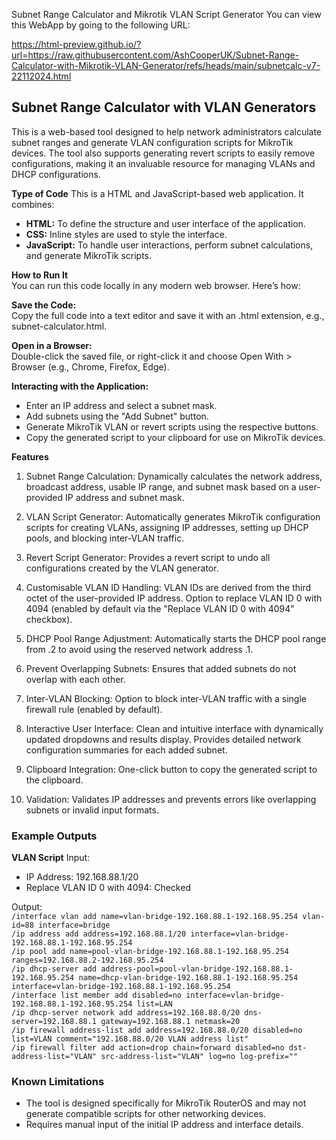 Subnet Range Calculator and Mikrotik VLAN Script Generator
You can view this WebApp by going to the following URL:

https://html-preview.github.io/?url=https://raw.githubusercontent.com/AshCooperUK/Subnet-Range-Calculator-with-Mikrotik-VLAN-Generator/refs/heads/main/subnetcalc-v7-22112024.html


## Subnet Range Calculator with VLAN Generators
This is a web-based tool designed to help network administrators calculate subnet ranges and generate VLAN configuration scripts for MikroTik devices. The tool also supports generating revert scripts to easily remove configurations, making it an invaluable resource for managing VLANs and DHCP configurations.

**Type of Code**
This is a HTML and JavaScript-based web application. It combines:
  - **HTML:** To define the structure and user interface of the application.
  - **CSS:** Inline styles are used to style the interface.
  - **JavaScript:** To handle user interactions, perform subnet calculations, and generate MikroTik scripts.

**How to Run It**<br>
You can run this code locally in any modern web browser. Here’s how:

**Save the Code:**<br>
Copy the full code into a text editor and save it with an .html extension, e.g., subnet-calculator.html.

**Open in a Browser:**<br>
Double-click the saved file, or right-click it and choose Open With > Browser (e.g., Chrome, Firefox, Edge).

**Interacting with the Application:**
  - Enter an IP address and select a subnet mask.
  - Add subnets using the "Add Subnet" button.
  - Generate MikroTik VLAN or revert scripts using the respective buttons.
  - Copy the generated script to your clipboard for use on MikroTik devices.

**Features**

1. Subnet Range Calculation:
Dynamically calculates the network address, broadcast address, usable IP range, and subnet mask based on a user-provided IP address and subnet mask.

2. VLAN Script Generator:
Automatically generates MikroTik configuration scripts for creating VLANs, assigning IP addresses, setting up DHCP pools, and blocking inter-VLAN traffic.

3. Revert Script Generator:
Provides a revert script to undo all configurations created by the VLAN generator.

4. Customisable VLAN ID Handling:
VLAN IDs are derived from the third octet of the user-provided IP address.
Option to replace VLAN ID 0 with 4094 (enabled by default via the "Replace VLAN ID 0 with 4094" checkbox).

5. DHCP Pool Range Adjustment:
Automatically starts the DHCP pool range from .2 to avoid using the reserved network address .1.

6. Prevent Overlapping Subnets:
Ensures that added subnets do not overlap with each other.

7. Inter-VLAN Blocking:
Option to block inter-VLAN traffic with a single firewall rule (enabled by default).

8. Interactive User Interface:
Clean and intuitive interface with dynamically updated dropdowns and results display.
Provides detailed network configuration summaries for each added subnet.

9. Clipboard Integration:
One-click button to copy the generated script to the clipboard.

10. Validation:
Validates IP addresses and prevents errors like overlapping subnets or invalid input formats.

### Example Outputs
**VLAN Script**
Input:
- IP Address: 192.168.88.1/20
- Replace VLAN ID 0 with 4094: Checked

Output:<br>
`/interface vlan add name=vlan-bridge-192.168.88.1-192.168.95.254 vlan-id=88 interface=bridge`<br>
`/ip address add address=192.168.88.1/20 interface=vlan-bridge-192.168.88.1-192.168.95.254`<br>
`/ip pool add name=pool-vlan-bridge-192.168.88.1-192.168.95.254 ranges=192.168.88.2-192.168.95.254`<br>
`/ip dhcp-server add address-pool=pool-vlan-bridge-192.168.88.1-192.168.95.254 name=dhcp-vlan-bridge-192.168.88.1-192.168.95.254 interface=vlan-bridge-192.168.88.1-192.168.95.254`<br>
`/interface list member add disabled=no interface=vlan-bridge-192.168.88.1-192.168.95.254 list=LAN`<br>
`/ip dhcp-server network add address=192.168.88.0/20 dns-server=192.168.88.1 gateway=192.168.88.1 netmask=20`<br>
`/ip firewall address-list add address=192.168.88.0/20 disabled=no list=VLAN comment="192.168.88.0/20 VLAN address list"`<br>
`/ip firewall filter add action=drop chain=forward disabled=no dst-address-list="VLAN" src-address-list="VLAN" log=no log-prefix=""`<br>

### Known Limitations
- The tool is designed specifically for MikroTik RouterOS and may not generate compatible scripts for other networking devices.
- Requires manual input of the initial IP address and interface details.
